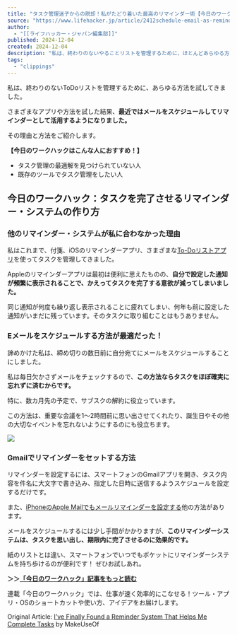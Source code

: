 ```yaml
---
title: "タスク管理迷子からの脱却！私がたどり着いた最高のリマインダー術【今日のワークハック】 | ライフハッカー・ジャパン"
source: "https://www.lifehacker.jp/article/2412schedule-email-as-reminder-to-complete-tasks/"
author:
  - "[[ライフハッカー・ジャパン編集部]]"
published: 2024-12-04
created: 2024-12-04
description: "私は、終わりのないやることリストを管理するために、ほとんどあらゆる方法を試してきました。さまざまなアプリや方法を試した結果、最近ではメールをスケジュールしてリマインダーとして活用するようになりました。"
tags:
  - "clippings"
---
```

私は、終わりのないToDoリストを管理するために、あらゆる方法を試してきました。

さまざまなアプリや方法を試した結果、**最近ではメールをスケジュールしてリマインダーとして活用するようになりました。**

その理由と方法をご紹介します。

**【今日のワークハックはこんな人におすすめ！】**

- タスク管理の最適解を見つけられていない人
- 既存のツールでタスク管理をしたい人

## 今日のワークハック：タスクを完了させるリマインダー・システムの作り方

### 他のリマインダー・システムが私に合わなかった理由

私はこれまで、付箋、iOSのリマインダーアプリ、さまざまな[To-Doリストアプリ](https://www.makeuseof.com/to-do-list-apps-for-categorizing-tasks/)を使ってタスクを管理してきました。

Appleのリマインダーアプリは最初は便利に思えたものの、**自分で設定した通知が頻繁に表示されることで、かえってタスクを完了する意欲が減ってしまいました。**

同じ通知が何度も繰り返し表示されることに疲れてしまい、何年も前に設定した通知がいまだに残っています。そのタスクに取り組むことはもうありません。

### Eメールをスケジュールする方法が最適だった！

諦めかけた私は、締め切りの数日前に自分宛てにメールをスケジュールすることにしました。

私は毎日欠かさずメールをチェックするので、**この方法ならタスクをほぼ確実に忘れずに済むからです。**

特に、数カ月先の予定で、サブスクの解約に役立っています。

この方法は、重要な会議を1～2時間前に思い出させてくれたり、誕生日やその他の大切なイベントを忘れないようにするのにも役立ちます。

![](https://media.loom-app.com/loom/2024/11/29/424fba61-c320-40d7-851f-03b12433ea89/original.png?w=800)

### Gmailでリマインダーをセットする方法

リマインダーを設定するには、スマートフォンのGmailアプリを開き、タスク内容を件名に大文字で書き込み、指定した日時に送信するようスケジュールを設定するだけです。

また、[iPhoneのApple Mailでもメールリマインダーを設定する](https://www.makeuseof.com/how-to-use-email-reminders-in-apple-mail/)他の方法があります。

メールをスケジュールするには少し手間がかかりますが、**このリマインダーシステムは、タスクを思い出し、期限内に完了させるのに効果的です。**

紙のリストとは違い、スマートフォンでいつでもポケットにリマインダーシステムを持ち歩けるのが便利です！ ぜひお試しあれ。

**＞＞[「今日のワークハック」記事をもっと読む](https://www.lifehacker.jp/regular/work_hacks/)**

連載「今日のワークハック」では、仕事が速く効率的にこなせる！ツール・アプリ・OSのショートカットや使い方、アイデアをお届けします。

Original Article: [I’ve Finally Found a Reminder System That Helps Me Complete Tasks](https://www.makeuseof.com/schedule-email-as-reminder-to-complete-tasks/) by MakeUseOf